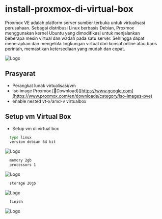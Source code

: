 # install-proxmox-di-virtual-box

Proxmox VE adalah platform server sumber terbuka untuk virtualisasi perusahaan. Sebagai distribusi Linux berbasis Debian, Proxmox menggunakan kernel Ubuntu yang dimodifikasi untuk menjalankan beberapa mesin virtual dan wadah pada satu server. Sehingga dapat menerapkan dan mengelola lingkungan virtual dari konsol online atau baris perintah, memastikan ketersediaan yang mudah dan cepat. 


![Logo](https://raw.githubusercontent.com/danimaulana/Cara-install-proxmox-di-vm/main/Image/Traditional-and-virtual-architecture-server-comparison.jpg)



## Prasyarat

- Perangkat lunak virtualisasi/vm
- Iso image Proxmox [🔗Download]([https://www.google.com](https://www.proxmox.com/en/downloads/category/iso-images-pve)
- enable nested vt-x/amd-v virtualbox



## Setup vm Virtual Box

- Setup vm di virtual box

```bash
  type linux
  version debian 64 bit
```

![Logo](https://raw.githubusercontent.com/danimaulana/Cara-install-proxmox-di-vm/main/Image/createvirtualmachine-1.png)

```bash
  memory 2gb
  processors 1
```

![Logo](https://raw.githubusercontent.com/danimaulana/Cara-install-proxmox-di-vm/main/Image/createvirtualmachine-2.png)

```bash
  storage 20gb
```

![Logo](https://raw.githubusercontent.com/danimaulana/Cara-install-proxmox-di-vm/main/Image/createvirtualmachine-3.png)

```bash
  finish
```

![Logo](https://raw.githubusercontent.com/danimaulana/Cara-install-proxmox-di-vm/main/Image/createvirtualmachine-4.png)
